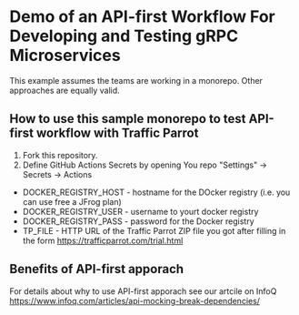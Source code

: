 # Demo of an API-first Workflow For Developing and Testing gRPC Microservices

This example assumes the teams are working in a monorepo. Other approaches are equally valid.

## How to use this sample monorepo to test API-first workflow with Traffic Parrot

1. Fork this repository.
2. Define GitHub Actions Secrets by opening You repo "Settings" -> Secrets ->  Actions
* DOCKER_REGISTRY_HOST - hostname for the DOcker registry (i.e. you can use free a JFrog plan)
* DOCKER_REGISTRY_USER - username to yourt docker registry 
* DOCKER_REGISTRY_PASS - password for the Docker registry
* TP_FILE - HTTP URL of the Traffic Parrot ZIP file you got after filling in the form https://trafficparrot.com/trial.html

## Benefits of API-first apporach

For details about why to use API-first apporach see our artcile on InfoQ https://www.infoq.com/articles/api-mocking-break-dependencies/
